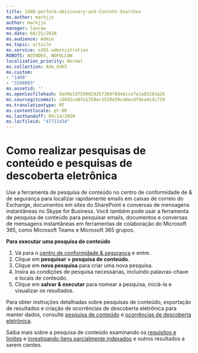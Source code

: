 ```yaml
---
title: 1488-perform-eDiscovery-and-Content-Searches
ms.author: markjjo
author: markjjo
manager: lauraw
ms.date: 04/21/2020
ms.audience: Admin
ms.topic: article
ms.service: o365-administration
ROBOTS: NOINDEX, NOFOLLOW
localization_priority: Normal
ms.collection: Adm_O365
ms.custom:
- "1488"
- "3200003"
ms.assetid: ''
ms.openlocfilehash: 5ed9e19f590029267368f8d4dcce7e1a85283a26
ms.sourcegitcommit: c6692ce0fa1358ec3529e59ca0ecdfdea4cdc759
ms.translationtype: MT
ms.contentlocale: pt-BR
ms.lasthandoff: 09/14/2020
ms.locfileid: "47721434"
---
```

# <a name="how-to-perform-content-searches-and-ediscovery-searches"></a>Como realizar pesquisas de conteúdo e pesquisas de descoberta eletrônica

Use a ferramenta de pesquisa de conteúdo no centro de conformidade de & de segurança para localizar rapidamente emails em caixas de correio do Exchange, documentos em sites do SharePoint e conversas de mensagens instantâneas no Skype for Business. Você também pode usar a ferramenta de pesquisa de conteúdo para pesquisar emails, documentos e conversas de mensagens instantâneas em ferramentas de colaboração do Microsoft 365, como Microsoft Teams e Microsoft 365 grupos.

**Para executar uma pesquisa de conteúdo**

1. Vá para o [centro de conformidade & segurança](https://protection.office.com) e entre.
2. Clique em **pesquisar > pesquisa de conteúdo**.
3. Clique em **nova pesquisa** para criar uma nova pesquisa.
4. Insira as condições de pesquisa necessárias, incluindo palavras-chave e locais de conteúdo.  
5. Clique em **salvar & executar** para nomear a pesquisa, iniciá-la e visualizar os resultados.

Para obter instruções detalhadas sobre pesquisas de conteúdo, exportação de resultados e criação de ocorrências de descoberta eletrônica para manter dados, consulte [pesquisa de conteúdo](https://docs.microsoft.com/microsoft-365/compliance/content-search) e [ocorrências de descoberta eletrônica](https://docs.microsoft.com/microsoft-365/compliance/ediscovery-cases).

Saiba mais sobre a pesquisa de conteúdo examinando os [requisitos e limites](https://docs.microsoft.com/microsoft-365/compliance/limits-for-content-search) e  [investigando itens parcialmente indexados](https://docs.microsoft.com/microsoft-365/compliance/investigating-partially-indexed-items-in-ediscovery) e outros resultados a serem cientes.